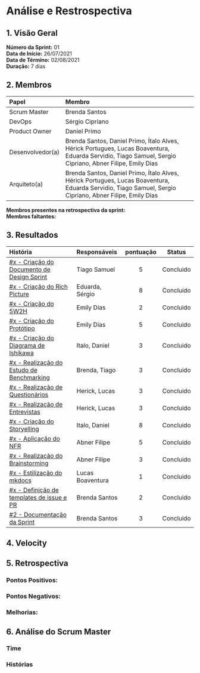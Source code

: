 # Análise e Restrospectiva

## 1. Visão Geral
**Número da Sprint:** 01 </br>
**Data de Início:** 26/07/2021         
**Data de Término:** 02/08/2021       
**Duração:** 7 dias       

## 2. Membros
|      Papel       |          Membro            |
| :--------------  | :-----------------------   |
|    Scrum Master  |       Brenda Santos        |
|      DevOps      |      Sérgio Cipriano       |
|   Product Owner  |       Daniel Primo         |
| Desenvolvedor(a) |Brenda Santos, Daniel Primo, Ítalo Alves, Hérick Portugues, Lucas Boaventura, Eduarda Servidio, Tiago Samuel, Sergio Cipriano, Abner Filipe, Emily Dias |
|   Arquiteto(a)   |Brenda Santos, Daniel Primo, Ítalo Alves, Hérick Portugues, Lucas Boaventura, Eduarda Servidio, Tiago Samuel, Sergio Cipriano, Abner Filipe, Emily Dias| 

**Membros presentes na retrospectiva da sprint:**  </br>
**Membros faltantes:**

## 3. Resultados
|  História  | Responsáveis  | pontuação | Status |
| :--------  | :-----------  | :-------: | :----: |
|[#x - Criação do Documento de Design Sprint]( ) | Tiago Samuel |    5    | Concluido |
|[#x - Criação do Rich Picture]( ) | Eduarda, Sérgio |     8     | Concluido |
|[#x - Criação do 5W2H]( ) | Emily Dias |     2     | Concluido | 
|[#x - Criação do Protótipo]( ) | Emily Dias |     5     | Concluido | 
|[#x - Criação do Diagrama de Ishikawa]( ) | Italo, Daniel |     3     | Concluido | 
|[#x - Realização do Estudo de Benchmarking]( ) | Brenda, Tiago |     3     | Concluido | 
|[#x - Realização de Questionários]( ) | Herick, Lucas |     3     | Concluido | 
|[#x - Realização de Entrevistas]( ) | Herick, Lucas |     3     | Concluido | 
|[#x - Criação do Storyelling]( ) | Italo, Daniel |     8     | Concluido | 
|[#x - Aplicação do NFR]( ) | Abner Filipe|     5    | Concluido | 
|[#x - Realização do Brainstorming]( ) | Abner Filipe |     3     | Concluido | 
|[#x - Estilização do mkdocs]() | Lucas Boaventura |     1     | Concluido | 
|[#x - Definição de templates de issue e PR]( ) | Brenda Santos |     2     | Concluido | 
|[#2 - Documentação da Sprint]( ) | Brenda Santos |     3     | Concluido | 

## 4. Velocity


## 5. Retrospectiva

### Pontos Positivos:


### Pontos Negativos:


### Melhorias:


## 6. Análise do Scrum Master
### Time

### Histórias